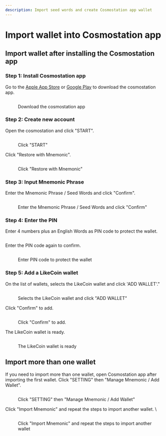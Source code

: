 ```yaml
---
description: Import seed words and create Cosmostation app wallet
---
```


# Import wallet into Cosmostation app

## Import wallet after installing the Cosmostation app

### Step 1: Install Cosmostation app

Go to the [Apple App Store](https://apps.apple.com/us/app/cosmostation/id1459830339) or [Google Play](https://play.google.com/store/apps/details?id=wannabit.io.cosmostaion\&hl=en\_US\&gl=US) to download the cosmostation app.

<figure><img src="../../../.gitbook/assets/Cosmostation mobile create wallet 1.png" alt=""><figcaption><p>Download the cosmostation app</p></figcaption></figure>

### Step 2: Create new account

Open the cosmostation and click "START".

<figure><img src="../../../.gitbook/assets/Cosmostation mobile create wallet 2.png" alt=""><figcaption><p>Click "START"</p></figcaption></figure>

Click "Restore with Mnemonic".

<figure><img src="../../../.gitbook/assets/Cosmostation mobile import wallet 3.png" alt=""><figcaption><p>Click "Restore with Mnemonic"</p></figcaption></figure>

### Step 3: Input Mnemonic Phrase

Enter the Mnemonic Phrase / Seed Words and click "Confirm".

<figure><img src="../../../.gitbook/assets/Cosmostation mobile import wallet 4.jpg" alt=""><figcaption><p>Enter the Mnemonic Phrase / Seed Words and click "Confirm"</p></figcaption></figure>

### Step 4: Enter the PIN

Enter 4 numbers plus an English Words as PIN code to protect the wallet.

<figure><img src="../../../.gitbook/assets/Cosmostation mobile import wallet 5.png" alt=""><figcaption></figcaption></figure>

Enter the PIN code again to confirm.

<figure><img src="../../../.gitbook/assets/Cosmostation mobile import wallet 6.png" alt=""><figcaption><p>Enter PIN code to protect the wallet</p></figcaption></figure>

### Step 5: Add a LikeCoin wallet

On the list of wallets, selects the LikeCoin wallet and click 'ADD WALLET'."

<figure><img src="../../../.gitbook/assets/Cosmostation mobile import wallet 7.png" alt=""><figcaption><p>Selects the LikeCoin wallet and click "ADD WALLET"</p></figcaption></figure>

Click "Confirm" to add.

<figure><img src="../../../.gitbook/assets/Cosmostation mobile import wallet 8.png" alt=""><figcaption><p>Click "Confirm" to add.</p></figcaption></figure>

The LikeCoin wallet is ready.

<figure><img src="../../../.gitbook/assets/Cosmostation mobile import wallet 9.png" alt=""><figcaption><p>The LikeCoin wallet is ready</p></figcaption></figure>

## Import more than one wallet

If you need to import more than one wallet, open Cosmostation app after importing the first wallet. Click "SETTING" then "Manage Mnemonic / Add Wallet".

<figure><img src="../../../.gitbook/assets/Cosmostation mobile import wallet 10.png" alt=""><figcaption><p>Click "SETTING" then "Manage Mnemonic / Add Wallet"</p></figcaption></figure>

Click "Import Mnemonic" and repeat the steps to import another wallet. \


<figure><img src="../../../.gitbook/assets/Cosmostation mobile import wallet 11.png" alt=""><figcaption><p>Click "Import Mnemonic" and repeat the steps to import another wallet</p></figcaption></figure>
